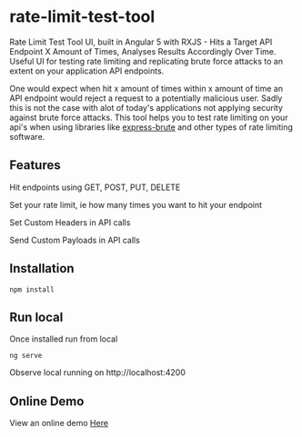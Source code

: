 # rate-limit-test-tool
Rate Limit Test Tool UI, built in Angular 5 with RXJS - Hits a Target API Endpoint X Amount of Times, Analyses Results Accordingly Over Time.
Useful UI for testing rate limiting and replicating brute force attacks to an extent on your application API endpoints.

One would expect when hit x amount of times within x amount of time an API endpoint would reject a request to a potentially malicious user. Sadly this is not the case with alot of today's applications not applying security against brute force attacks. 
This tool helps you to test rate limiting on your api's when using libraries like [express-brute](https://www.npmjs.com/package/express-brute) and other types of rate limiting software.

## Features
Hit endpoints using GET, POST, PUT, DELETE

Set your rate limit, ie how many times you want to hit your endpoint

Set Custom Headers in API calls

Send Custom Payloads in API calls

## Installation
`npm install`

## Run local
Once installed run from local

`ng serve`

Observe local running on
http://localhost:4200

## Online Demo
View an online demo  [Here](http://rate-limit-test-tool.mybluemix.net)
